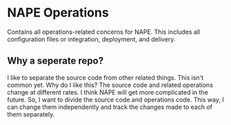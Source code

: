 # NAPE Operations

Contains all operations-related concerns for NAPE.   This includes all configuration files or integration, deployment, and delivery.

## Why a seperate repo?

I like to separate the source code from other related things. This isn't common yet. Why do I like this? The source code and related operations change at different rates. I think NAPE will get more complicated in the future. So, I want to divide the source code and operations code. This way, I can change them independently and track the changes made to each of them separately.
